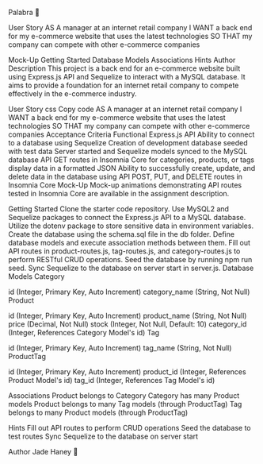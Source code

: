 Palabra 🚀

User Story
AS A manager at an internet retail company
I WANT a back end for my e-commerce website that uses the latest technologies
SO THAT my company can compete with other e-commerce companies

Mock-Up
Getting Started
Database Models
Associations
Hints
Author
Description
This project is a back end for an e-commerce website built using Express.js API and Sequelize to interact with a MySQL database. It aims to provide a foundation for an internet retail company to compete effectively in the e-commerce industry.

User Story
css
Copy code
AS A manager at an internet retail company
I WANT a back end for my e-commerce website that uses the latest technologies
SO THAT my company can compete with other e-commerce companies
Acceptance Criteria
Functional Express.js API
Ability to connect to a database using Sequelize
Creation of development database seeded with test data
Server started and Sequelize models synced to the MySQL database
API GET routes in Insomnia Core for categories, products, or tags display data in a formatted JSON
Ability to successfully create, update, and delete data in the database using API POST, PUT, and DELETE routes in Insomnia Core
Mock-Up
Mock-up animations demonstrating API routes tested in Insomnia Core are available in the assignment description.

Getting Started
Clone the starter code repository.
Use MySQL2 and Sequelize packages to connect the Express.js API to a MySQL database.
Utilize the dotenv package to store sensitive data in environment variables.
Create the database using the schema.sql file in the db folder.
Define database models and execute association methods between them.
Fill out API routes in product-routes.js, tag-routes.js, and category-routes.js to perform RESTful CRUD operations.
Seed the database by running npm run seed.
Sync Sequelize to the database on server start in server.js.
Database Models
Category

id (Integer, Primary Key, Auto Increment)
category_name (String, Not Null)
Product

id (Integer, Primary Key, Auto Increment)
product_name (String, Not Null)
price (Decimal, Not Null)
stock (Integer, Not Null, Default: 10)
category_id (Integer, References Category Model's id)
Tag

id (Integer, Primary Key, Auto Increment)
tag_name (String, Not Null)
ProductTag

id (Integer, Primary Key, Auto Increment)
product_id (Integer, References Product Model's id)
tag_id (Integer, References Tag Model's id)

Associations
Product belongs to Category
Category has many Product models
Product belongs to many Tag models (through ProductTag)
Tag belongs to many Product models (through ProductTag)

Hints
Fill out API routes to perform CRUD operations
Seed the database to test routes
Sync Sequelize to the database on server start

Author
Jade Haney 📝





